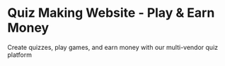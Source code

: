 # Quiz Making Website - Play &amp; Earn Money

Create quizzes, play games, and earn money with our multi-vendor quiz platform
